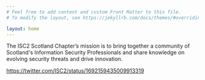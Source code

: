 ```yaml
---
# Feel free to add content and custom Front Matter to this file.
# To modify the layout, see https://jekyllrb.com/docs/themes/#overriding-theme-defaults

layout: home
---
```

The ISC2 Scotland Chapter’s mission is to bring together a community of Scotland's Information Security Professionals and share knowledge on evolving security threats and drive innovation.

https://twitter.com/ISC2/status/1692159435009913319
